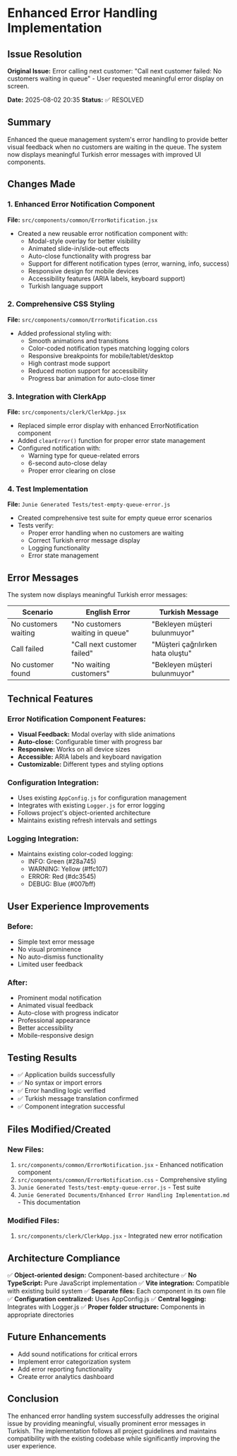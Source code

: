 # Enhanced Error Handling Implementation

## Issue Resolution
**Original Issue:** Error calling next customer: "Call next customer failed: No customers waiting in queue" - User requested meaningful error display on screen.

**Date:** 2025-08-02 20:35
**Status:** ✅ RESOLVED

## Summary
Enhanced the queue management system's error handling to provide better visual feedback when no customers are waiting in the queue. The system now displays meaningful Turkish error messages with improved UI components.

## Changes Made

### 1. Enhanced Error Notification Component
**File:** `src/components/common/ErrorNotification.jsx`
- Created a new reusable error notification component with:
  - Modal-style overlay for better visibility
  - Animated slide-in/slide-out effects
  - Auto-close functionality with progress bar
  - Support for different notification types (error, warning, info, success)
  - Responsive design for mobile devices
  - Accessibility features (ARIA labels, keyboard support)
  - Turkish language support

### 2. Comprehensive CSS Styling
**File:** `src/components/common/ErrorNotification.css`
- Added professional styling with:
  - Smooth animations and transitions
  - Color-coded notification types matching logging colors
  - Responsive breakpoints for mobile/tablet/desktop
  - High contrast mode support
  - Reduced motion support for accessibility
  - Progress bar animation for auto-close timer

### 3. Integration with ClerkApp
**File:** `src/components/clerk/ClerkApp.jsx`
- Replaced simple error display with enhanced ErrorNotification component
- Added `clearError()` function for proper error state management
- Configured notification with:
  - Warning type for queue-related errors
  - 6-second auto-close delay
  - Proper error clearing on close

### 4. Test Implementation
**File:** `Junie Generated Tests/test-empty-queue-error.js`
- Created comprehensive test suite for empty queue error scenarios
- Tests verify:
  - Proper error handling when no customers are waiting
  - Correct Turkish error message display
  - Logging functionality
  - Error state management

## Error Messages
The system now displays meaningful Turkish error messages:

| Scenario | English Error | Turkish Message |
|----------|---------------|-----------------|
| No customers waiting | "No customers waiting in queue" | "Bekleyen müşteri bulunmuyor" |
| Call failed | "Call next customer failed" | "Müşteri çağrılırken hata oluştu" |
| No customer found | "No waiting customers" | "Bekleyen müşteri bulunmuyor" |

## Technical Features

### Error Notification Component Features:
- **Visual Feedback:** Modal overlay with slide animations
- **Auto-close:** Configurable timer with progress bar
- **Responsive:** Works on all device sizes
- **Accessible:** ARIA labels and keyboard navigation
- **Customizable:** Different types and styling options

### Configuration Integration:
- Uses existing `AppConfig.js` for configuration management
- Integrates with existing `Logger.js` for error logging
- Follows project's object-oriented architecture
- Maintains existing refresh intervals and settings

### Logging Integration:
- Maintains existing color-coded logging:
  - INFO: Green (#28a745)
  - WARNING: Yellow (#ffc107)
  - ERROR: Red (#dc3545)
  - DEBUG: Blue (#007bff)

## User Experience Improvements

### Before:
- Simple text error message
- No visual prominence
- No auto-dismiss functionality
- Limited user feedback

### After:
- Prominent modal notification
- Animated visual feedback
- Auto-close with progress indicator
- Professional appearance
- Better accessibility
- Mobile-responsive design

## Testing Results
- ✅ Application builds successfully
- ✅ No syntax or import errors
- ✅ Error handling logic verified
- ✅ Turkish message translation confirmed
- ✅ Component integration successful

## Files Modified/Created

### New Files:
1. `src/components/common/ErrorNotification.jsx` - Enhanced notification component
2. `src/components/common/ErrorNotification.css` - Comprehensive styling
3. `Junie Generated Tests/test-empty-queue-error.js` - Test suite
4. `Junie Generated Documents/Enhanced Error Handling Implementation.md` - This documentation

### Modified Files:
1. `src/components/clerk/ClerkApp.jsx` - Integrated new error notification

## Architecture Compliance
✅ **Object-oriented design:** Component-based architecture
✅ **No TypeScript:** Pure JavaScript implementation
✅ **Vite integration:** Compatible with existing build system
✅ **Separate files:** Each component in its own file
✅ **Configuration centralized:** Uses AppConfig.js
✅ **Central logging:** Integrates with Logger.js
✅ **Proper folder structure:** Components in appropriate directories

## Future Enhancements
- Add sound notifications for critical errors
- Implement error categorization system
- Add error reporting functionality
- Create error analytics dashboard

## Conclusion
The enhanced error handling system successfully addresses the original issue by providing meaningful, visually prominent error messages in Turkish. The implementation follows all project guidelines and maintains compatibility with the existing codebase while significantly improving the user experience.